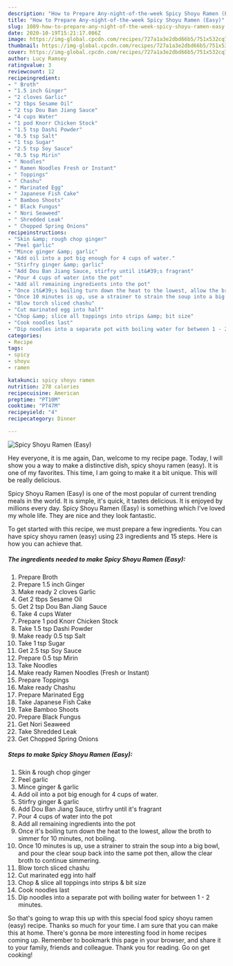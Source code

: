 ```yaml
---
description: "How to Prepare Any-night-of-the-week Spicy Shoyu Ramen (Easy)"
title: "How to Prepare Any-night-of-the-week Spicy Shoyu Ramen (Easy)"
slug: 1089-how-to-prepare-any-night-of-the-week-spicy-shoyu-ramen-easy
date: 2020-10-19T15:21:17.086Z
image: https://img-global.cpcdn.com/recipes/727a1a3e2dbd66b5/751x532cq70/spicy-shoyu-ramen-easy-recipe-main-photo.jpg
thumbnail: https://img-global.cpcdn.com/recipes/727a1a3e2dbd66b5/751x532cq70/spicy-shoyu-ramen-easy-recipe-main-photo.jpg
cover: https://img-global.cpcdn.com/recipes/727a1a3e2dbd66b5/751x532cq70/spicy-shoyu-ramen-easy-recipe-main-photo.jpg
author: Lucy Ramsey
ratingvalue: 3
reviewcount: 12
recipeingredient:
- " Broth"
- "1.5 inch Ginger"
- "2 cloves Garlic"
- "2 tbps Sesame Oil"
- "2 tsp Dou Ban Jiang Sauce"
- "4 cups Water"
- "1 pod Knorr Chicken Stock"
- "1.5 tsp Dashi Powder"
- "0.5 tsp Salt"
- "1 tsp Sugar"
- "2.5 tsp Soy Sauce"
- "0.5 tsp Mirin"
- " Noodles"
- " Ramen Noodles Fresh or Instant"
- " Toppings"
- " Chashu"
- " Marinated Egg"
- " Japanese Fish Cake"
- " Bamboo Shoots"
- " Black Fungus"
- " Nori Seaweed"
- " Shredded Leak"
- " Chopped Spring Onions"
recipeinstructions:
- "Skin &amp; rough chop ginger"
- "Peel garlic"
- "Mince ginger &amp; garlic"
- "Add oil into a pot big enough for 4 cups of water."
- "Stirfry ginger &amp; garlic"
- "Add Dou Ban Jiang Sauce, stirfry until it&#39;s fragrant"
- "Pour 4 cups of water into the pot"
- "Add all remaining ingredients into the pot"
- "Once it&#39;s boiling turn down the heat to the lowest, allow the broth to simmer for 10 minutes, not boiling."
- "Once 10 minutes is up, use a strainer to strain the soup into a big bowl, and pour the clear soup back into the same pot then, allow the clear broth to continue simmering."
- "Blow torch sliced chashu"
- "Cut marinated egg into half"
- "Chop &amp; slice all toppings into strips &amp; bit size"
- "Cook noodles last"
- "Dip noodles into a separate pot with boiling water for between 1 - 2 minutes."
categories:
- Recipe
tags:
- spicy
- shoyu
- ramen

katakunci: spicy shoyu ramen 
nutrition: 278 calories
recipecuisine: American
preptime: "PT10M"
cooktime: "PT47M"
recipeyield: "4"
recipecategory: Dinner

---
```



![Spicy Shoyu Ramen (Easy)](https://img-global.cpcdn.com/recipes/727a1a3e2dbd66b5/751x532cq70/spicy-shoyu-ramen-easy-recipe-main-photo.jpg)

Hey everyone, it is me again, Dan, welcome to my recipe page. Today, I will show you a way to make a distinctive dish, spicy shoyu ramen (easy). It is one of my favorites. This time, I am going to make it a bit unique. This will be really delicious.



Spicy Shoyu Ramen (Easy) is one of the most popular of current trending meals in the world. It is simple, it's quick, it tastes delicious. It is enjoyed by millions every day. Spicy Shoyu Ramen (Easy) is something which I've loved my whole life. They are nice and they look fantastic.


To get started with this recipe, we must prepare a few ingredients. You can have spicy shoyu ramen (easy) using 23 ingredients and 15 steps. Here is how you can achieve that.

<!--inarticleads1-->

##### The ingredients needed to make Spicy Shoyu Ramen (Easy):

1. Prepare  Broth
1. Prepare 1.5 inch Ginger
1. Make ready 2 cloves Garlic
1. Get 2 tbps Sesame Oil
1. Get 2 tsp Dou Ban Jiang Sauce
1. Take 4 cups Water
1. Prepare 1 pod Knorr Chicken Stock
1. Take 1.5 tsp Dashi Powder
1. Make ready 0.5 tsp Salt
1. Take 1 tsp Sugar
1. Get 2.5 tsp Soy Sauce
1. Prepare 0.5 tsp Mirin
1. Take  Noodles
1. Make ready  Ramen Noodles (Fresh or Instant)
1. Prepare  Toppings
1. Make ready  Chashu
1. Prepare  Marinated Egg
1. Take  Japanese Fish Cake
1. Take  Bamboo Shoots
1. Prepare  Black Fungus
1. Get  Nori Seaweed
1. Take  Shredded Leak
1. Get  Chopped Spring Onions




<!--inarticleads2-->

##### Steps to make Spicy Shoyu Ramen (Easy):

1. Skin &amp; rough chop ginger
1. Peel garlic
1. Mince ginger &amp; garlic
1. Add oil into a pot big enough for 4 cups of water.
1. Stirfry ginger &amp; garlic
1. Add Dou Ban Jiang Sauce, stirfry until it&#39;s fragrant
1. Pour 4 cups of water into the pot
1. Add all remaining ingredients into the pot
1. Once it&#39;s boiling turn down the heat to the lowest, allow the broth to simmer for 10 minutes, not boiling.
1. Once 10 minutes is up, use a strainer to strain the soup into a big bowl, and pour the clear soup back into the same pot then, allow the clear broth to continue simmering.
1. Blow torch sliced chashu
1. Cut marinated egg into half
1. Chop &amp; slice all toppings into strips &amp; bit size
1. Cook noodles last
1. Dip noodles into a separate pot with boiling water for between 1 - 2 minutes.




So that's going to wrap this up with this special food spicy shoyu ramen (easy) recipe. Thanks so much for your time. I am sure that you can make this at home. There's gonna be more interesting food in home recipes coming up. Remember to bookmark this page in your browser, and share it to your family, friends and colleague. Thank you for reading. Go on get cooking!
